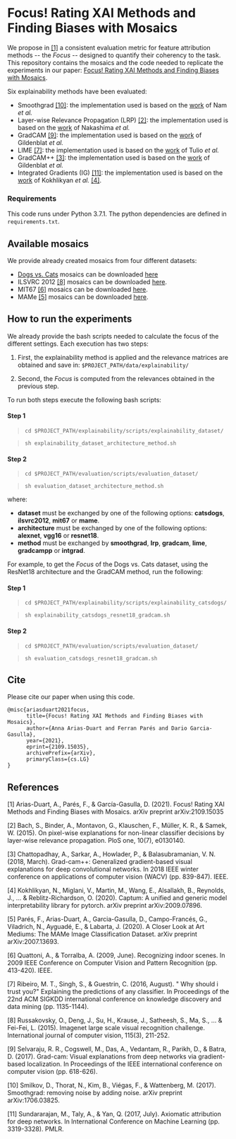 # Focus! Rating XAI Methods and Finding Biases with Mosaics

We propose in [[1]](#1) a consistent evaluation metric for feature attribution methods -- the _Focus_ -- 
designed to quantify their coherency to the task. This repository contains the mosaics and the code needed to replicate the
experiments in our paper: [Focus! Rating XAI Methods and Finding Biases with Mosaics](https://arxiv.org/abs/2109.15035). 

Six explainability methods have been evaluated:
* Smoothgrad [[10]](#10): the implementation used is based on the [work](https://github.com/wjNam/Relative_Attributing_Propagation) of Nam *et al.* 
* Layer-wise Relevance Propagation (LRP) [[2]](#2): the implementation used is based on the [work](https://github.com/kazuto1011/grad-cam-pytorch) of Nakashima *et al.*
* GradCAM [[9]](#9): the implementation used is based on the [work](https://github.com/jacobgil/pytorch-grad-cam)
of Gildenblat *et al.*
* LIME [[7]](#7): the implementation used is based on the [work](https://github.com/marcotcr/lime) of Tulio *et al.*
* GradCAM++ [[3]](#3): the implementation used is based on the [work](https://github.com/jacobgil/pytorch-grad-cam) of Gildenblat *et al.*
* Integrated Gradients (IG) [[11]](#11): the implementation used is based on the [work](https://github.com/pytorch/captum) of Kokhlikyan *et al.* [[4]](#4).



### Requirements

This code runs under Python 3.7.1. The python dependencies are defined in `requirements.txt`. 


## Available mosaics

We provide already created mosaics from four different datasets:

* [Dogs vs. Cats](https://www.kaggle.com/c/dogs-vs-cats/overview) mosaics can be downloaded [here](https://storage.hpai.bsc.es/focus-metric/catsdogs_mosaic.zip)
* ILSVRC 2012 [[8]](#8) mosaics can be downloaded [here](https://storage.hpai.bsc.es/focus-metric/ilsvrc2012_mosaic.zip).
* MIT67 [[6]](#6) mosaics can be downloaded [here](https://storage.hpai.bsc.es/focus-metric/mit67_mosaic.zip).
* MAMe [[5]](#5) mosaics can be downloaded [here](https://storage.hpai.bsc.es/focus-metric/mame_mosaic.zip).



## How to run the experiments

We already provide the bash scripts needed to calculate the focus of the 
different settings. Each execution has two steps:

1. First, the explainability method is applied and the relevance matrices
   are obtained and save in: 
   ```$PROJECT_PATH/data/explainability/```

2. Second, the _Focus_ is computed from the relevances obtained in the previous step.
   
To run both steps execute the following bash scripts:

#### Step 1
> `cd $PROJECT_PATH/explainability/scripts/explainability_dataset/`
     
> `sh explainability_dataset_architecture_method.sh`

#### Step 2
> `cd $PROJECT_PATH/evaluation/scripts/evaluation_dataset/`

> `sh evaluation_dataset_architecture_method.sh`

where:
  * **dataset** must be exchanged by 
  one of the following options: **catsdogs**, **ilsvrc2012**, **mit67** or **mame**. 
  * **architecture** must be exchanged by one of the following options: **alexnet**, **vgg16** or **resnet18**.
  * **method** must be exchanged by **smoothgrad**, **lrp**, **gradcam**, **lime**, **gradcampp** or **intgrad**.


For example, to get the _Focus_ of the Dogs vs. Cats dataset,
using the ResNet18 architecture and the GradCAM method,
run the following:

#### Step 1
> `cd $PROJECT_PATH/explainability/scripts/explainability_catsdogs/`

> `sh explainability_catsdogs_resnet18_gradcam.sh`

#### Step 2
> `cd $PROJECT_PATH/evaluation/scripts/evaluation_dataset/`

> `sh evaluation_catsdogs_resnet18_gradcam.sh`

## Cite
Please cite our paper when using this code. 
```
@misc{ariasduart2021focus,
      title={Focus! Rating XAI Methods and Finding Biases with Mosaics}, 
      author={Anna Arias-Duart and Ferran Parés and Dario Garcia-Gasulla},
      year={2021},
      eprint={2109.15035},
      archivePrefix={arXiv},
      primaryClass={cs.LG}
}
```



## References
<a id="1">[1]</a>
Arias-Duart, A., Parés, F., & García-Gasulla, D. (2021). Focus! Rating XAI Methods and Finding Biases with Mosaics. arXiv preprint arXiv:2109.15035


<a id="2">[2]</a>
Bach, S., Binder, A., Montavon, G., Klauschen, F., Müller, K. R., & Samek,
W. (2015). On pixel-wise explanations for non-linear classifier decisions
by layer-wise relevance propagation. PloS one, 10(7), e0130140.

<a id="3">[3]</a>
Chattopadhay, A., Sarkar, A., Howlader, P., & Balasubramanian, V. N. (2018, March). Grad-cam++: Generalized gradient-based visual explanations for deep convolutional networks. In 2018 IEEE winter conference on applications of computer vision (WACV) (pp. 839-847). IEEE.

<a id="4">[4]</a>
Kokhlikyan, N., Miglani, V., Martin, M., Wang, E., Alsallakh, B., Reynolds, J., ... & Reblitz-Richardson, O. (2020). Captum: A unified and generic model interpretability library for pytorch. arXiv preprint arXiv:2009.07896.


<a id="5">[5]</a>
Parés, F., Arias-Duart, A., Garcia-Gasulla, D., Campo-Francés, G., Viladrich, N.,
Ayguadé, E., & Labarta, J. (2020). A Closer Look at Art Mediums: 
The MAMe Image Classification Dataset. arXiv preprint arXiv:2007.13693.

<a id="6">[6]</a>
Quattoni, A., & Torralba, A. (2009, June). Recognizing indoor scenes. 
In 2009 IEEE Conference on Computer Vision and Pattern Recognition (pp. 413-420). 
IEEE.

<a id="7">[7]</a>
Ribeiro, M. T., Singh, S., & Guestrin, C. (2016, August). " Why should i trust you?" Explaining the predictions of any classifier. In Proceedings of the 22nd ACM SIGKDD international conference on knowledge discovery and data mining (pp. 1135-1144).

<a id="8">[8]</a>
Russakovsky, O., Deng, J., Su, H., Krause, J., Satheesh, S., Ma, S., ... & Fei-Fei,
L. (2015). Imagenet large scale visual recognition challenge. International journal
of computer vision, 115(3), 211-252.


<a id="9">[9]</a>
Selvaraju, R. R., Cogswell, M., Das, A., Vedantam, R., Parikh, D., & Batra,
D. (2017). Grad-cam: Visual explanations from deep networks via gradient-based
localization. In Proceedings of the IEEE international conference on computer
vision (pp. 618-626).

<a id="10">[10]</a>
Smilkov, D., Thorat, N., Kim, B., Viégas, F., & Wattenberg, M. (2017). 
Smoothgrad: removing noise by adding noise. arXiv preprint arXiv:1706.03825.

<a id="11">[11]</a>
Sundararajan, M., Taly, A., & Yan, Q. (2017, July).
Axiomatic attribution for deep networks. In International Conference on Machine Learning (pp. 3319-3328). PMLR.

